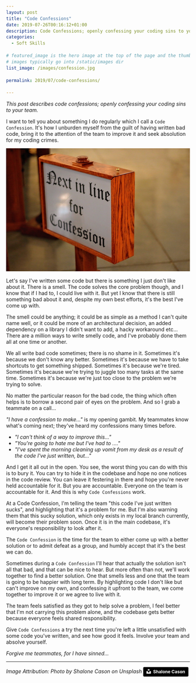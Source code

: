 ```yaml
---
layout: post
title: "Code Confessions"
date: 2019-07-26T00:16:12+01:00
description: Code Confessions; openly confessing your coding sins to your team. Involve your team and absolve yourself.
categories: 
  - Soft Skills

# featured_image is the hero image at the top of the page and the thumbnail preview from the home page
# images typically go into /static/images dir
list_image: /images/confession.jpg

permalink: 2019/07/code-confessions/

---
```


_This post describes code confessions; openly confessing your coding sins to your team._

I want to tell you about something I do regularly which I call a `Code Confession`. It's how I unburden myself from the guilt of having written bad code, bring it to the attention of the team to improve it and seek absolution for my coding crimes.

<img alt="sign saying next in line for confession" src="/images/confession.jpg" />

Let's say I've written some code but there is something I just don't like about it. There is a smell. The code solves the core problem though, and I know that if I had to, I could live with it. But yet I know that there is still something bad about it and, despite my own best efforts, it's the best I've come up with.

The smell could be anything; it could be as simple as a method I can't quite name well, or it could be more of an architectural decision, an added dependency on a library I didn't want to add, a hacky workaround etc... There are a million ways to write smelly code, and I've probably done them all at one time or another.

We all write bad code sometimes; there is no shame in it. Sometimes it's because we don't know any better. Sometimes it's because we have to take shortcuts to get something shipped. Sometimes it's because we're tired. Sometimes it's because we're trying to juggle too many tasks at the same time. Sometimes it's because we're just too close to the problem we're trying to solve.

No matter the particular reason for the bad code, the thing which often helps is to borrow a second pair of eyes on the problem. And so I grab a teammate on a call...

_"I have a confession to make..."_ is my opening gambit. My teammates know what's coming next; they've heard my confessions many times before.

- _"I can't think of a way to improve this..."_
- _"You're going to hate me but I've had to ...."_
- _"I've spent the morning cleaning up vomit from my desk as a result of the code I've just written, but..."_

And I get it all out in the open. You see, the worst thing you can do with this is to bury it. You can try to hide it in the codebase and hope no one notices in the code review. You can leave it festering in there and hope you're never held accountable for it. But you are accountable. Everyone on the team is accountable for it. And this is why `Code Confessions` work.

At a Code Confession, I'm telling the team "this code I've just written sucks", and highlighting that it's a problem for me. But I'm also warning them that this sucky solution, which only exists in my local branch currently, will become their problem soon. Once it is in the main codebase, it's everyone's responsibility to look after it.

The `Code Confession` is the time for the team to either come up with a better solution or to admit defeat as a group, and humbly accept that it's the best we can do. 

Sometimes during a `Code Confession` I'll hear that actually the solution isn't all that bad, and that can be nice to hear. But more often than not, we'll work together to find a better solution. One that smells less and one that the team is going to be happier with long term. By highlighting code I don't like but can't improve on my own, and confessing it upfront to the team, we come together to improve it or we agree to live with it.

The team feels satisfied as they got to help solve a problem, I feel better that I'm not carrying this problem alone, and the codebase gets better because everyone feels shared responsibility.

Give `Code Confessions` a try the next time you're left a little unsatisfied with some code you've written, and see how good it feels. Involve your team and absolve yourself.

_Forgive me teammates, for I have sinned..._

---
_Image Attribution: Photo by Shalone Cason on Unsplash_
<a style="background-color:black;color:white;text-decoration:none;padding:4px 6px;font-family:-apple-system, BlinkMacSystemFont, &quot;San Francisco&quot;, &quot;Helvetica Neue&quot;, Helvetica, Ubuntu, Roboto, Noto, &quot;Segoe UI&quot;, Arial, sans-serif;font-size:12px;font-weight:bold;line-height:1.2;display:inline-block;border-radius:3px" href="https://unsplash.com/@shalone86?utm_medium=referral&amp;utm_campaign=photographer-credit&amp;utm_content=creditBadge" target="_blank" rel="noopener noreferrer" title="Download free do whatever you want high-resolution photos from Shalone Cason"><span style="display:inline-block;padding:2px 3px"><svg xmlns="http://www.w3.org/2000/svg" style="height:12px;width:auto;position:relative;vertical-align:middle;top:-2px;fill:white" viewBox="0 0 32 32"><title>unsplash-logo</title><path d="M10 9V0h12v9H10zm12 5h10v18H0V14h10v9h12v-9z"></path></svg></span><span style="display:inline-block;padding:2px 3px">Shalone Cason</span></a>